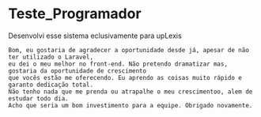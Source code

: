 # Teste_Programador
Desenvolvi esse sistema eclusivamente para upLexis


    Bom, eu gostaria de agradecer a oportunidade desde já, apesar de não ter utilizado o Laravel,
    eu dei o meu melhor no front-end. Não pretendo dramatizar mas, gostaria da oportunidade de crescimento
    que vocês estão me oferecendo. Eu aprendo as coisas muito rápido e garanto dedicação total.
    Não tenho nada que me prenda ou atrapalhe o meu crescimentoo, alem de estudar todo dia.
    Acho que seria um bom investimento para a equipe. Obrigado novamente.
